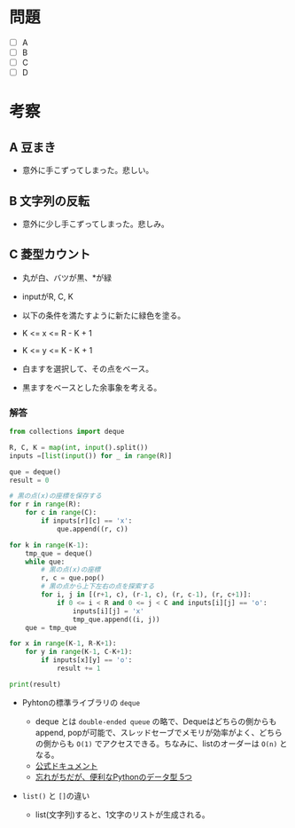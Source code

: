 # 問題
* [ ] A
* [ ] B
* [ ] C
* [ ] D

# 考察
## A 豆まき
- 意外に手こずってしまった。悲しい。

## B 文字列の反転
- 意外に少し手こずってしまった。悲しみ。

## C 菱型カウント
- 丸が白、バツが黒、*が緑
- inputがR, C, K
- 以下の条件を満たすように新たに緑色を塗る。
- K <= x <= R - K + 1
- K <= y <= K - K + 1
- 白ますを選択して、その点をベース。

- 黒ますをベースとした余事象を考える。

### 解答
```python
from collections import deque

R, C, K = map(int, input().split())
inputs =[list(input()) for _ in range(R)]

que = deque()
result = 0

# 黒の点(x)の座標を保存する
for r in range(R):
    for c in range(C):
        if inputs[r][c] == 'x':
            que.append((r, c))

for k in range(K-1):
    tmp_que = deque()
    while que:
        # 黒の点(x)の座標
        r, c = que.pop()
        # 黒の点から上下左右の点を探索する
        for i, j in [(r+1, c), (r-1, c), (r, c-1), (r, c+1)]:
            if 0 <= i < R and 0 <= j < C and inputs[i][j] == 'o':
                inputs[i][j] = 'x'
                tmp_que.append((i, j))
    que = tmp_que

for x in range(K-1, R-K+1):
    for y in range(K-1, C-K+1):
        if inputs[x][y] == 'o':
            result += 1

print(result)
```

- Pyhtonの標準ライブラリの `deque` 
  - deque とは `double-ended queue` の略で、Dequeはどちらの側からもappend, popが可能で、スレッドセーブでメモリが効率がよく、どちらの側からも `O(1)` でアクセスできる。ちなみに、listのオーダーは `O(n)` となる。
  - [公式ドキュメント](https://docs.python.jp/3/library/collections.html#collections.deque)
  - [忘れがちだが、便利なPythonのデータ型 5つ](https://qiita.com/keitakurita/items/7f02f600be8a2c9ad227#deque)

- `list()` と `[]`の違い
  - list(文字列)すると、1文字のリストが生成される。
